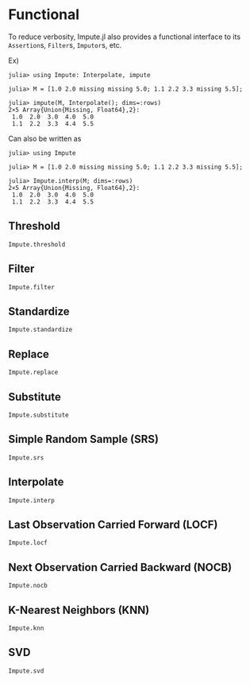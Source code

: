 # Functional

To reduce verbosity, Impute.jl also provides a functional interface to its `Assertion`s, `Filter`s, `Imputor`s, etc.

Ex)

```jldoctest
julia> using Impute: Interpolate, impute

julia> M = [1.0 2.0 missing missing 5.0; 1.1 2.2 3.3 missing 5.5];

julia> impute(M, Interpolate(); dims=:rows)
2×5 Array{Union{Missing, Float64},2}:
 1.0  2.0  3.0  4.0  5.0
 1.1  2.2  3.3  4.4  5.5
```

Can also be written as
```jldoctest
julia> using Impute

julia> M = [1.0 2.0 missing missing 5.0; 1.1 2.2 3.3 missing 5.5];

julia> Impute.interp(M; dims=:rows)
2×5 Array{Union{Missing, Float64},2}:
 1.0  2.0  3.0  4.0  5.0
 1.1  2.2  3.3  4.4  5.5
```

## Threshold
```@docs
Impute.threshold
```

## Filter
```@docs
Impute.filter
```

## Standardize
```@docs
Impute.standardize
```

## Replace
```docs
Impute.replace
```

## Substitute
```@docs
Impute.substitute
```

## Simple Random Sample (SRS)
```docs
Impute.srs
```

## Interpolate
```docs
Impute.interp
```

## Last Observation Carried Forward (LOCF)
```@docs
Impute.locf
```

## Next Observation Carried Backward (NOCB)
```@docs
Impute.nocb
```

## K-Nearest Neighbors (KNN)
```@docs
Impute.knn
```

## SVD
```@docs
Impute.svd
```

